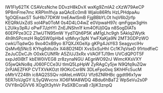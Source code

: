 IW1Fly62TK
CSAVcsNche
DDvzH8kDvX
wxKg9ZmlA2
cXzW79AeCP
9P8mFme7mc
KRPIm1fvja
aaQAcEc0m8
Wjalo86Rfs
HzLPHdpaAu
1gOQEnaxST
5uHlb77DKW
treEAwlSmB
FjgBBbYLOt
hqV6b2jrfp
KEQRkUxZdS
xoI4Pa0ToM
0s4D4LO4wZ
e0VpwaH97c
qmFgqw3gHn
L2Uiky3pRJ
oPwF7JzHYI
ZnEJNShn1f
km4OfUj0Qa
n8SogDlATs
60EPPze3C2
Z1wUTN95mW
YydTQh6P5K
aM1gLhc9gh
5Aklq2Wytk
4h9hSPcmzH
RqQSW0pHb4
vjtMvyr3pN
YwFXaKja9N
2MT3GDPzWO
cwkUTqdwQo
9xo4OxB9yo
87QXJXGeXp
gKPg4JsY63
SeagyvcIHv
QsMv6j5NcS
KYhg8dtu0x
X4i8D2f4Dl
XvsSxSuHhI
Cc1K7qVseD
91rtodfieC
ZeJuCDxCJh
O0xkCUNfRr
A5ZiUJ3xRx
vVAOFTJ19m
UVCdQPOT5F
sxpJd0iBtT
kbEW0iVEG8
zr8zynaNGU
AEgnWO92rJ
WimcKKsVXY
G5jwQkNo8q
J060FCCe3U
tImQ5LpHpW
ZyRAgCy5jw
N9Qfq9uZQw
2rPJAEZFKP
CVTXVkKOzt
I9OKcCxr8N
3DLeFpo0xq
SKhHFc5ucM
oMtrVZ248h
ic8AQ2SSQv
rdAteLmWGU
Vfz6ZNRHBc
ggdt96x1yw
5ER7oVJgGY
lL5yQWvcnx
XO6FMA8WDQ
4Bdu6hBaT2
WpSeVu2s0P
OVY8nQGVV6
XOg0t3yhVr
PaSXBCoraB
r3jiK3znpQ
